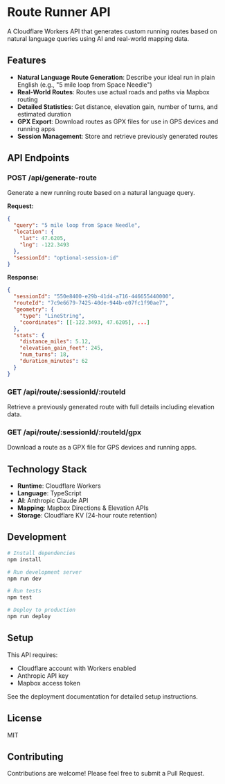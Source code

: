 # Route Runner API

A Cloudflare Workers API that generates custom running routes based on natural language queries using AI and real-world mapping data.

## Features

- **Natural Language Route Generation**: Describe your ideal run in plain English (e.g., "5 mile loop from Space Needle")
- **Real-World Routes**: Routes use actual roads and paths via Mapbox routing
- **Detailed Statistics**: Get distance, elevation gain, number of turns, and estimated duration
- **GPX Export**: Download routes as GPX files for use in GPS devices and running apps
- **Session Management**: Store and retrieve previously generated routes

## API Endpoints

### POST /api/generate-route

Generate a new running route based on a natural language query.

**Request:**
```json
{
  "query": "5 mile loop from Space Needle",
  "location": {
    "lat": 47.6205,
    "lng": -122.3493
  },
  "sessionId": "optional-session-id"
}
```

**Response:**
```json
{
  "sessionId": "550e8400-e29b-41d4-a716-446655440000",
  "routeId": "7c9e6679-7425-40de-944b-e07fc1f90ae7",
  "geometry": {
    "type": "LineString",
    "coordinates": [[-122.3493, 47.6205], ...]
  },
  "stats": {
    "distance_miles": 5.12,
    "elevation_gain_feet": 245,
    "num_turns": 18,
    "duration_minutes": 62
  }
}
```

### GET /api/route/:sessionId/:routeId

Retrieve a previously generated route with full details including elevation data.

### GET /api/route/:sessionId/:routeId/gpx

Download a route as a GPX file for GPS devices and running apps.

## Technology Stack

- **Runtime**: Cloudflare Workers
- **Language**: TypeScript
- **AI**: Anthropic Claude API
- **Mapping**: Mapbox Directions & Elevation APIs
- **Storage**: Cloudflare KV (24-hour route retention)

## Development

```bash
# Install dependencies
npm install

# Run development server
npm run dev

# Run tests
npm test

# Deploy to production
npm run deploy
```

## Setup

This API requires:
- Cloudflare account with Workers enabled
- Anthropic API key
- Mapbox access token

See the deployment documentation for detailed setup instructions.

## License

MIT

## Contributing

Contributions are welcome! Please feel free to submit a Pull Request.
